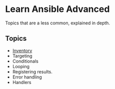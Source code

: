 # Learn Ansible Advanced

Topics that are a less common, explained in depth.

## Topics

- [Inventory](inventory)
- Targeting
- Conditionals
- Looping
- Registering results.
- Error handling
- Handlers
